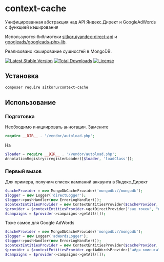 # context-cache

Унифицированная абстракция над API Яндекс.Директ и GoogleAdWords с функцией кэширования

Используются библиотеки [sitkoru/yandex-direct-api](https://github.com/sitkoru/yandex-direct-api) и [googleads/googleads-php-lib](https://github.com/googleads/googleads-php-lib).

Реализовано кэширование сущностей в MongoDB.

[![Latest Stable Version](https://poser.pugx.org/sitkoru/context-cache/v/stable)](https://packagist.org/packages/sitkoru/context-cache) [![Total Downloads](https://poser.pugx.org/sitkoru/context-cache/downloads)](https://packagist.org/packages/sitkoru/context-cache) [![License](https://poser.pugx.org/sitkoru/context-cache/license)](https://packagist.org/packages/sitkoru/context-cache)

## Установка

```bash
composer require sitkoru/context-cache
```

## Использование

### Подготовка

Необходимо инициировать аннотации. Замените

```php
require __DIR__ . '/vendor/autoload.php';
```

На

```php
$loader = require __DIR__ . '/vendor/autoload.php';
AnnotationRegistry::registerLoader([$loader, 'loadClass']);
```

### Первый вызов

Для примера, получим список кампаний аккаунта в Яндекс.Директ

```php
$cacheProvider = new MongoDbCacheProvider('mongodb://mongodb');
$logger = new Logger('directLogger');
$logger->pushHandler(new ErrorLogHandler());
$contextEntitiesProvider = new ContextEntitiesProvider($cacheProvider, $logger);
$provider = $contextEntitiesProvider->getDirectProvider("ваш токен", "ваш логин");
$campaigns = $provider->campaigns->getAll([]);
```

Тоже самое для Google AdWords

```php
$cacheProvider = new MongoDbCacheProvider('mongodb://mongodb');
$logger = new Logger('adWordsLogger');
$logger->pushHandler(new ErrorLogHandler());
$contextEntitiesProvider = new ContextEntitiesProvider($cacheProvider, $logger);
$provider = $contextEntitiesProvider->getAdWordsProvider("айди клиента", "путь к файлу auth.ini");
$campaigns = $provider->campaigns->getAll([]);
```
